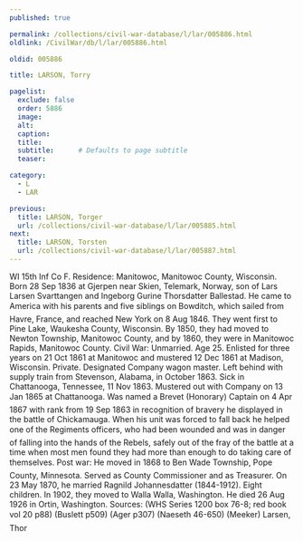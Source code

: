 ```yaml
---
published: true

permalink: /collections/civil-war-database/l/lar/005886.html
oldlink: /CivilWar/db/l/lar/005886.html

oldid: 005886

title: LARSON, Torry

pagelist:
  exclude: false
  order: 5886
  image: 
  alt:
  caption:
  title:
  subtitle:      # Defaults to page subtitle
  teaser:

category: 
  - L 
  - LAR

previous:
  title: LARSON, Torger
  url: /collections/civil-war-database/l/lar/005885.html  
next:
  title: LARSON, Torsten
  url: /collections/civil-war-database/l/lar/005887.html   
---
```

WI 15th Inf Co F. Residence: Manitowoc, Manitowoc County, Wisconsin. Born 28 Sep 1836 at Gjerpen near Skien, Telemark, Norway, son of Lars Larsen Svarttangen and Ingeborg Gurine Thorsdatter Ballestad. He came to America with his parents and five siblings on &#147;Bowditch&#148;, which sailed from Havre, France, and reached New York on 8 Aug 1846. They went first to Pine Lake, Waukesha County, Wisconsin. By 1850, they had moved to Newton Township, Manitowoc County, and by 1860, they were in Manitowoc Rapids, Manitowoc County. Civil War: Unmarried. Age 25. Enlisted for three years on 21 Oct 1861 at Manitowoc and mustered 12 Dec 1861 at Madison, Wisconsin. Private. Designated Company wagon master. Left behind with supply train from Stevenson, Alabama, in October 1863. Sick in Chattanooga, Tennessee, 11 Nov 1863. Mustered out with Company on 13 Jan 1865 at Chattanooga. &#147;Was named a Brevet (Honorary) Captain on 4 Apr 1867 with rank from 19 Sep 1863 in recognition of bravery he displayed in the battle of Chickamauga. When his unit was forced to fall back he helped one of the Regiment&#146;s officers, who had been wounded and was in danger of falling into the hands of the Rebels, safely out of the fray of the battle at a time when most men found they had more than enough to do taking care of themselves.&#148; Post war: He moved in 1868 to Ben Wade Township, Pope County, Minnesota. Served as County Commissioner and as Treasurer. On 23 May 1870, he married Ragnild Johannesdatter (1844-1912). Eight children. In 1902, they moved to Walla Walla, Washington. He died 26 Aug 1926 in Ortin, Washington. Sources: (WHS Series 1200 box 76-8; red book vol 20 p88) (Buslett p509) (Ager p307) (Naeseth &#146;46-650) (Meeker) &#147;Larsen, Thor&#148;